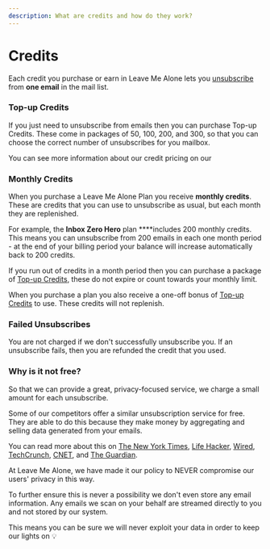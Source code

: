 ```yaml
---
description: What are credits and how do they work?
---
```


# Credits

Each credit you purchase or earn in Leave Me Alone lets you [unsubscribe ](unsubscribing.md)from **one email** in the mail list.

### Top-up Credits

If you just need to unsubscribe from emails then you can purchase Top-up Credits. These come in packages of 50, 100, 200, and 300, so that you can choose the correct number of unsubscribes for you mailbox.

You can see more information about our credit pricing on our 

### Monthly Credits

When you purchase a Leave Me Alone Plan you receive **monthly credits**. These are credits that you can use to unsubscribe as usual, but each month they are replenished.

For example, the **Inbox Zero Hero** plan ****includes 200 monthly credits. This means you can unsubscribe from 200 emails in each one month period - at the end of your billing period your balance will increase automatically back to 200 credits.

If you run out of credits in a month period then you can purchase a package of [Top-up Credits](credits.md#top-up-credits), these do not expire or count towards your monthly limit.

When you purchase a plan you also receive a one-off bonus of [Top-up Credits](credits.md#top-up-credits) to use. These credits will not replenish.



### Failed Unsubscribes

You are not charged if we don't successfully unsubscribe you. If an unsubscribe fails, then you are refunded the credit that you used. 



### Why is it not free?

So that we can provide a great, privacy-focused service, we charge a small amount for each unsubscribe.

Some of our competitors offer a similar unsubscription service for free. They are able to do this because they make money by aggregating and selling data generated from your emails.

You can read more about this on [The New York Times](https://www.nytimes.com/2017/04/24/technology/personal-data-firm-slice-unroll-me-backlash-uber.html), [Life Hacker](https://lifehacker.com/unroll-me-the-email-unsubscription-service-has-been-c-1794593445), [Wired](https://www.wired.com/2017/04/stop-services-like-unroll-snooping-gmail), [TechCrunch](https://techcrunch.com/2018/05/05/unroll-me-to-close-to-eu-users-saying-it-cant-comply-with-gdpr), [CNET](https://www.cnet.com/how-to/how-to-remove-unroll-me-from-your-gmail-account/), and [The Guardian](https://www.theguardian.com/technology/2017/apr/24/unrollme-mail-unsubscription-service-heartbroken-sells-user-inbox-data-slice).

At Leave Me Alone, we have made it our policy to NEVER compromise our users' privacy in this way.

To further ensure this is never a possibility we don't even store any email information. Any emails we scan on your behalf are streamed directly to you and not stored by our system.

This means you can be sure we will never exploit your data in order to keep our lights on 💡

